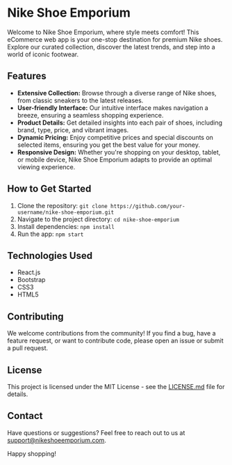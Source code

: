   <h1>Nike Shoe Emporium</h1>

  <p>Welcome to Nike Shoe Emporium, where style meets comfort! This eCommerce web app is your one-stop destination
    for premium Nike shoes. Explore our curated collection, discover the latest trends, and step into a world of
    iconic footwear.</p>

  <h2>Features</h2>

  <ul>
    <li><strong>Extensive Collection:</strong> Browse through a diverse range of Nike shoes, from classic sneakers
      to the latest releases.</li>
    <li><strong>User-friendly Interface:</strong> Our intuitive interface makes navigation a breeze, ensuring a
      seamless shopping experience.</li>
    <li><strong>Product Details:</strong> Get detailed insights into each pair of shoes, including brand, type,
      price, and vibrant images.</li>
    <li><strong>Dynamic Pricing:</strong> Enjoy competitive prices and special discounts on selected items,
      ensuring you get the best value for your money.</li>
    <li><strong>Responsive Design:</strong> Whether you're shopping on your desktop, tablet, or mobile device,
      Nike Shoe Emporium adapts to provide an optimal viewing experience.</li>
  </ul>

  <h2>How to Get Started</h2>

  <ol>
    <li>Clone the repository: <code>git clone https://github.com/your-username/nike-shoe-emporium.git</code></li>
    <li>Navigate to the project directory: <code>cd nike-shoe-emporium</code></li>
    <li>Install dependencies: <code>npm install</code></li>
    <li>Run the app: <code>npm start</code></li>
  </ol>

  <h2>Technologies Used</h2>

  <ul>
    <li>React.js</li>
    <li>Bootstrap</li>
    <li>CSS3</li>
    <li>HTML5</li>
  </ul>

  <h2>Contributing</h2>

  <p>We welcome contributions from the community! If you find a bug, have a feature request, or want to
    contribute code, please open an issue or submit a pull request.</p>

  <h2>License</h2>

  <p>This project is licensed under the MIT License - see the <a href="LICENSE.md">LICENSE.md</a> file for
    details.</p>

  <h2>Contact</h2>

  <p>Have questions or suggestions? Feel free to reach out to us at <a href="mailto:adegbuyijehthah@gmail.com">support@nikeshoeemporium.com</a>.</p>

  <p>Happy shopping!</p>